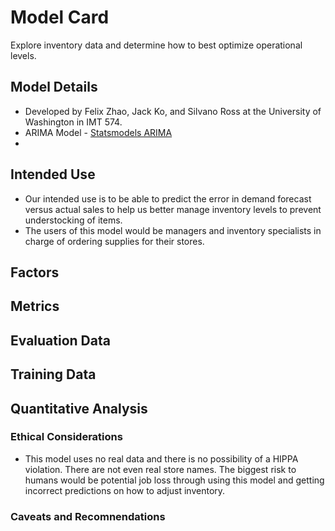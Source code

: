 # Model Card
Explore inventory data and determine how to best optimize operational levels. 

## Model Details
- Developed by Felix Zhao, Jack Ko, and Silvano Ross at the University of Washington in IMT 574.
- ARIMA Model - [Statsmodels ARIMA](https://www.statsmodels.org/stable/generated/statsmodels.tsa.arima.model.ARIMA.html)
- 

## Intended Use
- Our intended use is to be able to predict the error in demand forecast versus actual sales to help us better manage inventory levels to prevent understocking of items.
- The users of this model would be managers and inventory specialists in charge of ordering supplies for their stores. 

## Factors

## Metrics

## Evaluation Data

## Training Data

## Quantitative Analysis

### Ethical Considerations
- This model uses no real data and there is no possibility of a HIPPA violation. There are not even real store names. The biggest risk to humans would be potential job loss through using this model and getting incorrect predictions on how to adjust inventory. 

### Caveats and Recomnendations
